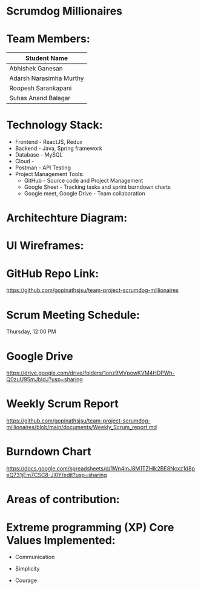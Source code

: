 # Scrumdog Millionaires

# Team Members:

Student Name      |
-------------     |
Abhishek Ganesan |
Adarsh Narasimha Murthy     |
Roopesh  Sarankapani|
Suhas Anand Balagar |


# Technology Stack:

- Frontend - ReactJS, Redux
- Backend - Java, Spring framework
- Database - MySQL
- Cloud -
- Postman - API Testing
- Project Management Tools:
  - GitHub - Source code and Project Management
  - Google Sheet - Tracking tasks and sprint burndown charts
  - Google meet, Google Drive - Team collaboration

# Architechture Diagram:

# UI Wireframes:

# GitHub Repo Link:

https://github.com/gopinathsjsu/team-project-scrumdog-millionaires

# Scrum Meeting Schedule:

Thursday, 12:00 PM <br>

# Google Drive

https://drive.google.com/drive/folders/1onz9MVpowKVM4HDPWh-Q0zuU95mJbIdJ?usp=sharing

# Weekly Scrum Report

https://github.com/gopinathsjsu/team-project-scrumdog-millionaires/blob/main/documents/Weekly_Scrum_report.md

# Burndown Chart

https://docs.google.com/spreadsheets/d/1Wn4mJ8M1TZHlk2BE8Ncxz1d8peQ731jEm7CSC8-Jl0Y/edit?usp=sharing

# Areas of contribution:

# Extreme programming (XP) Core Values Implemented:

- Communication

- Simplicity

- Courage
